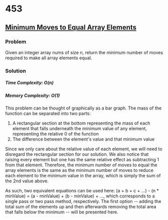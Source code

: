 # 453

## [Minimum Moves to Equal Array Elements](https://leetcode.com/problems/minimum-moves-to-equal-array-elements/)

### Problem
Given an integer array nums of size n, return the minimum number of moves required to make all array elements equal.

### Solution

##### Time Complexity: O(n)
##### Memory Complexity: O(1)

This problem can be thought of graphically as a bar graph. The mass of the function can be separated into two parts:
1) A rectangular section at the bottom representing the mass of each element that falls underneath the minimum value of any element, representing the relative 0 of the function
2) The difference between the element's value and that minimum value

Since we only care about the relative value of each element, we will need to disregard the rectangular section for our solution. We also notice that raising every element but one has the same relative effect as subtracting 1 from that element. Therefore, the minimum number of moves to equal the array elements is the same as the minimum number of moves to reduce each element to the minimum value in the array, which is simply the sum of the 2nd value above.

As such, two equivalent equations can be used here: (a + b + c + ...) - (n * minValue) = (a - minValue) + (b - minValue) + ..., which corresponds to a single pass or two pass method, respectively. The first option -- adding the total sum of the elements up and then afterwards removing the total area that falls below the minimum -- will be presented here.
